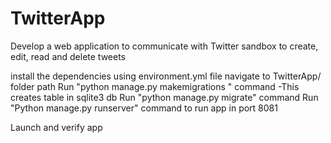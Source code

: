 # TwitterApp
Develop a web application to communicate with Twitter sandbox to create, edit, read and delete tweets

install the dependencies using environment.yml file
navigate to TwitterApp/ folder path
Run "python manage.py makemigrations " command
-This creates table in sqlite3 db
Run "python manage.py migrate" command
Run "Python manage.py runserver" command to run app in port 8081

Launch and verify app

